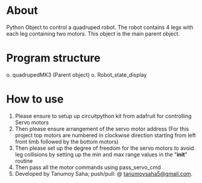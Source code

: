 # About
Python Object to control a quadruped robot. The robot contains 4 legs with each leg containing two motors.  This object is the main parent object. 

# Program structure
o. quadrupedMK3 (Parent object)
	o. Robot_state_display

# How to use

1. Please ensure to setup up circuitpython kit from adafruit for controlling Servo motors
2. Then please ensure arrangement of the servo motor address (For this project top motors are numbered in clockwise direction starting from left front limb followed by the bottom motors)
3. Then please set up the degree of freedom for the servo motors to avoid leg collisions by setting up the min and max range values in the "__init__" routine
4. Then pass all the motor commands using pass_servo_cmd
5. Developed by Tanumoy Saha; push/pull: @ tanumoysaha5@gmail.com.
